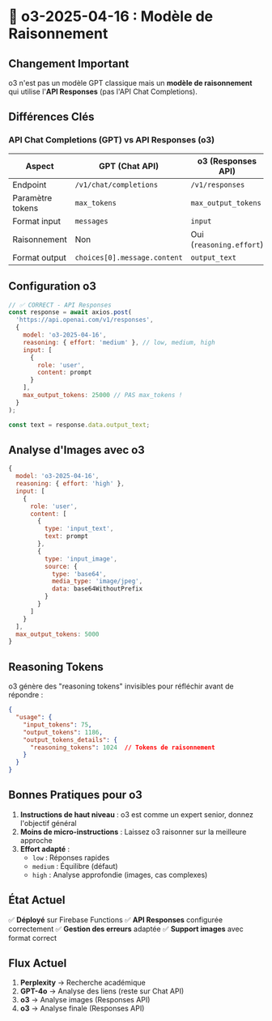 # 🧠 o3-2025-04-16 : Modèle de Raisonnement

## Changement Important

o3 n'est pas un modèle GPT classique mais un **modèle de raisonnement** qui utilise l'**API Responses** (pas l'API Chat Completions).

## Différences Clés

### API Chat Completions (GPT) vs API Responses (o3)

| Aspect | GPT (Chat API) | o3 (Responses API) |
|--------|----------------|--------------------|
| Endpoint | `/v1/chat/completions` | `/v1/responses` |
| Paramètre tokens | `max_tokens` | `max_output_tokens` |
| Format input | `messages` | `input` |
| Raisonnement | Non | Oui (`reasoning.effort`) |
| Format output | `choices[0].message.content` | `output_text` |

## Configuration o3

```javascript
// ✅ CORRECT - API Responses
const response = await axios.post(
  'https://api.openai.com/v1/responses',
  {
    model: 'o3-2025-04-16',
    reasoning: { effort: 'medium' }, // low, medium, high
    input: [
      {
        role: 'user',
        content: prompt
      }
    ],
    max_output_tokens: 25000 // PAS max_tokens !
  }
);

const text = response.data.output_text;
```

## Analyse d'Images avec o3

```javascript
{
  model: 'o3-2025-04-16',
  reasoning: { effort: 'high' },
  input: [
    {
      role: 'user',
      content: [
        {
          type: 'input_text',
          text: prompt
        },
        {
          type: 'input_image',
          source: {
            type: 'base64',
            media_type: 'image/jpeg',
            data: base64WithoutPrefix
          }
        }
      ]
    }
  ],
  max_output_tokens: 5000
}
```

## Reasoning Tokens

o3 génère des "reasoning tokens" invisibles pour réfléchir avant de répondre :

```json
{
  "usage": {
    "input_tokens": 75,
    "output_tokens": 1186,
    "output_tokens_details": {
      "reasoning_tokens": 1024  // Tokens de raisonnement
    }
  }
}
```

## Bonnes Pratiques pour o3

1. **Instructions de haut niveau** : o3 est comme un expert senior, donnez l'objectif général
2. **Moins de micro-instructions** : Laissez o3 raisonner sur la meilleure approche
3. **Effort adapté** :
   - `low` : Réponses rapides
   - `medium` : Équilibre (défaut)
   - `high` : Analyse approfondie (images, cas complexes)

## État Actuel

✅ **Déployé** sur Firebase Functions
✅ **API Responses** configurée correctement
✅ **Gestion des erreurs** adaptée
✅ **Support images** avec format correct

## Flux Actuel

1. **Perplexity** → Recherche académique
2. **GPT-4o** → Analyse des liens (reste sur Chat API)
3. **o3** → Analyse images (Responses API)
4. **o3** → Analyse finale (Responses API) 